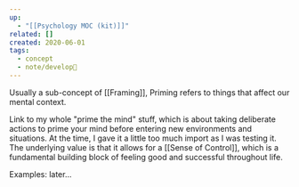 ```yaml
---
up:
  - "[[Psychology MOC (kit)]]"
related: []
created: 2020-06-01
tags:
  - concept
  - note/develop🍃
---
```

Usually a sub-concept of [[Framing]], Priming refers to things that affect our mental context. 

Link to my whole "prime the mind" stuff, which is about taking deliberate actions to prime your mind before entering new environments and situations. At the time, I gave it a little too much import as I was testing it. The underlying value is that it allows for a [[Sense of Control]], which is a fundamental building block of feeling good and successful throughout life.

Examples: later...